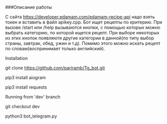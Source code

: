 
###Описание работы

С сайта https://developer.edamam.com/edamam-recipe-api надо взять токен и вставить в файл apikey.cpp. Бот ищет рецепты по критерию. При вызове /start или /help вызываются кнопки, с помощью которых можно выбрать категорию, по которой ищется рецепт. При выборе некоторых из этих кнопок появляютя другие категории в данной(по типу выбор страны, завтрак, обед, ужин и т.д). Помимо этого можно искать рецепт по словам(воспринимает только английский).

Installation

git clone https://github.com/pariramb/Tg_bot.git

pip3 install aiogram

pip3 install requests

Running from 'dev' branch

git checkout dev

python3 bot_telegram.py
